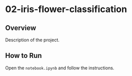 # 02-iris-flower-classification
## Overview
Description of the project.
## How to Run
Open the `notebook.ipynb` and follow the instructions.
